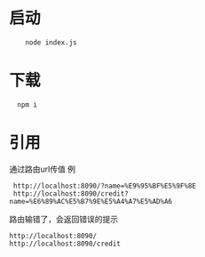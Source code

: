 # 启动
```
    node index.js
```
# 下载
```
  npm i
```

# 引用
  通过路由url传值
  例
  ```
   http://localhost:8090/?name=%E9%95%BF%E5%9F%8E
   http://localhost:8090/credit?name=%E6%89%AC%E5%B7%9E%E5%A4%A7%E5%AD%A6
  ```
  路由输错了，会返回错误的提示
  ```
  http://localhost:8090/
  http://localhost:8090/credit
  ```

